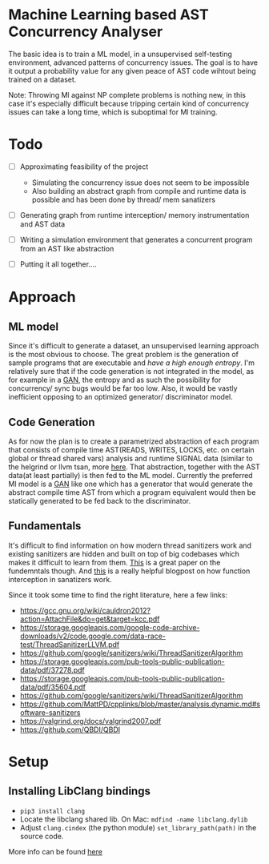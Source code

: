 # Machine Learning based AST Concurrency Analyser

The basic idea is to train a ML model, in a unsupervised self-testing environment, advanced patterns of concurrency issues. The goal is to have it output a probability value for any given peace of AST code wihtout being trained on a dataset.

Note: Throwing Ml against NP complete problems is nothing new, in this case it's especially difficult because tripping certain kind of concurrency issues can take a long time, which is suboptimal for Ml training.

# Todo

- [ ] Approximating feasibility of the project
	- Simulating the concurrency issue does not seem to be impossible
	- Also building an abstract graph from compile and runtime data is possible and has been done by thread/ mem sanatizers 
- [ ] Generating graph from runtime interception/ memory instrumentation and AST data
- [ ] Writing a simulation environment that generates a concurrent program from an AST like abstraction
- [ ] Putting it all together....


# Approach

## ML model

Since it's difficult to generate a dataset, an unsupervised learning approach is the most obvious to choose. The great problem is the generation of sample programs that are executable and *have a high enough entropy*. I'm relatively sure that if the code generation is not integrated in the model, as for example in a [GAN](https://de.wikipedia.org/wiki/Generative_Adversarial_Networks), the entropy and as such the possibility for concurrency/ sync bugs would be far too low. Also, it would be vastly inefficient opposing to an optimized generator/ discriminator model.

## Code Generation

As for now the plan is to create a parametrized abstraction of each program that consists of compile time AST(READS, WRITES, LOCKS, etc. on certain global or thread shared vars) analysis and runtime SIGNAL data (similar to the helgrind or llvm tsan, more [here](https://static.googleusercontent.com/media/research.google.com/de//pubs/archive/35604.pdf). That abstraction, together with the AST data(at least partially) is then fed to the ML model. 
Currently the preferred Ml model is a [GAN](https://de.wikipedia.org/wiki/Generative_Adversarial_Networks) like one which has a generator that would generate the abstract compile time AST from which a program equivalent would then be statically generated to be fed back to the discriminator.

## Fundamentals

It's difficult to find information on how modern thread sanitizers work and existing sanitizers are hidden and built on top of big codebases which makes it difficult to learn from them. [This](https://static.googleusercontent.com/media/research.google.com/de//pubs/archive/35604.pdf) is a great paper on the fundemntals though.
And [this](https://maskray.me/blog/2023-01-08-all-about-sanitizer-interceptors) is a really helpful blogpost on how function interception in sanatizers work.

Since it took some time to find the right literature, here a few links:
- https://gcc.gnu.org/wiki/cauldron2012?action=AttachFile&do=get&target=kcc.pdf
- https://storage.googleapis.com/google-code-archive-downloads/v2/code.google.com/data-race-test/ThreadSanitizerLLVM.pdf
- https://github.com/google/sanitizers/wiki/ThreadSanitizerAlgorithm
- https://storage.googleapis.com/pub-tools-public-publication-data/pdf/37278.pdf
- https://storage.googleapis.com/pub-tools-public-publication-data/pdf/35604.pdf
- https://github.com/google/sanitizers/wiki/ThreadSanitizerAlgorithm
- https://github.com/MattPD/cpplinks/blob/master/analysis.dynamic.md#software-sanitizers
- https://valgrind.org/docs/valgrind2007.pdf
- https://github.com/QBDI/QBDI


# Setup

## Installing LibClang bindings
- `pip3 install clang`
- Locate the libclang shared lib. On Mac: `mdfind -name libclang.dylib`
- Adjust `clang.cindex` (the python module) `set_library_path(path)` in the source code.

More info can be found [here](https://eli.thegreenplace.net/2011/07/03/parsing-c-in-python-with-clang)